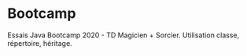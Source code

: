 # Bootcamp
Essais Java 
Bootcamp 2020 - TD Magicien + Sorcier.
Utilisation classe, répertoire, héritage.

